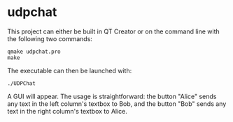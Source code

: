 # udpchat

This project can either be built in QT Creator or on the command line with the following two commands:

```
qmake udpchat.pro
make
```

The executable can then be launched with:

```
./UDPChat
```

A GUI will appear. The usage is straightforward: the button "Alice" sends any text in the left column's textbox to Bob, and the button "Bob" sends any text in the right column's textbox to Alice.
